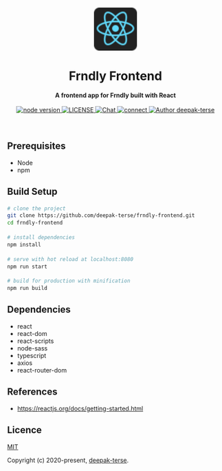 <p align="center"><img width="100"src="public/favicon_io/android-chrome-512x512.png"></p>

<h1 align="center"><strong>Frndly Frontend</strong></h1>

<div align="center">
	<strong>
		A frontend app for Frndly built with React
	</strong>
</div>

<br>

<div align="center">
	<a href="https://nodejs.org/en/">
		<img src="https://img.shields.io/badge/node-%3E%3D%208.0.0-green.svg" alt="node version">
	</a>
	<a href="https://github.com/deepak-terse/vue-boilerplate">
		<img src="https://img.shields.io/badge/License-MIT-green.svg" alt="LICENSE">
	</a>
	<a href="https://medium.com/@iamdeepakterse">
		<img src="https://img.shields.io/badge/Blog-medium-orange" alt="Chat">
	</a>
	<a href="https://www.linkedin.com/in/deepak-terse/">
		<img src="https://img.shields.io/badge/Connect-linkedin-blue" alt="connect">
	</a>
	<a href="https://github.com/deepak-terse">
		<img src="https://img.shields.io/badge/Author-deepak--terse-blue" alt="Author deepak-terse">
	</a>
</div>

<br>
<br>

## Prerequisites
* Node
* npm


## Build Setup

``` bash
# clone the project
git clone https://github.com/deepak-terse/frndly-frontend.git
cd frndly-frontend

# install dependencies
npm install

# serve with hot reload at localhost:8080
npm run start

# build for production with minification
npm run build
```


## Dependencies

* react
* react-dom
* react-scripts
* node-sass
* typescript
* axios
* react-router-dom


## References
* https://reactjs.org/docs/getting-started.html

## Licence

[MIT](https://opensource.org/licenses/MIT)

Copyright (c) 2020-present, [deepak-terse](https://github.com/deepak-terse).

